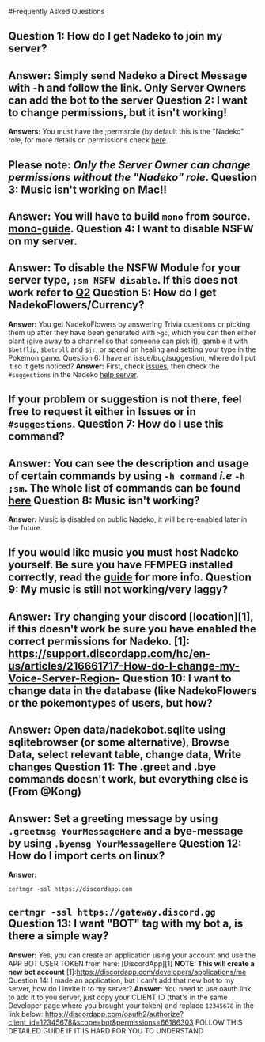 #Frequently Asked Questions


Question 1: How do I get Nadeko to join my server?
----
**Answer:** Simply send Nadeko a Direct Message with -h and follow the link. **Only Server Owners can add the bot to the server**
Question 2: I want to change permissions, but it isn't working!
----
**Answers:** You must have the ;permsrole (by default this is the "Nadeko" role, for more details on permissions check [here](http://nadekobot.readthedocs.io/en/latest/Permissions%20System/ "Permissions").

**Please note:** *Only the Server Owner can change permissions without the "Nadeko" role*.
Question 3: Music isn't working on Mac!!
----
**Answer:** You will have to build `mono` from source. [mono-guide](http://www.mono-project.com/docs/compiling-mono/mac/ "Building from mono").
Question 4: I want to disable NSFW on my server.
----
**Answer:** To disable the NSFW Module for your server type, `;sm NSFW disable`. If this does not work refer to [Q2](http://nadekobot.readthedocs.io/en/latest/Frequently%20Asked%20Questions/#q2-i-want-to-change-permissions-but-it-isnt-working)
Question 5: How do I get NadekoFlowers/Currency?
----
**Answer:** You get NadekoFlowers by answering Trivia questions or picking them up after they have been generated with `>gc`, which you can then either plant (give away to a channel so that someone can pick it), gamble it with `$betflip`, `$betroll` and `$jr`, or spend on healing and setting your type in the Pokemon game.
Question 6: I have an issue/bug/suggestion, where do I put it so it gets noticed?
**Answer:** First, check [issues](https://github.com/Kwoth/NadekoBot/issues "GitHub NadekoBot Issues"), then check the `#suggestions` in the Nadeko [help server](https://discord.gg/0ehQwTK2RBjAxzEY).

If your problem or suggestion is not there, feel free to request it either in Issues or in `#suggestions`.
Question 7: How do I use this command?
--------
**Answer:** You can see the description and usage of certain commands by using `-h command` *i.e* `-h ;sm`. The whole list of commands can be found [here](http://nadekobot.readthedocs.io/en/latest/Commands%20List/ "Command List")
Question 8: Music isn't working?
----
**Answer:** Music is disabled on public Nadeko, it will be re-enabled later in the future. 

**If you would like music you must host Nadeko yourself**. Be sure you have FFMPEG installed correctly, read the [guide](http://nadekobot.readthedocs.io/en/latest/guides/Windows%20Guide/) for more info.
Question 9: My music is still not working/very laggy?
----
**Answer:** Try changing your discord [location][1], if this doesn't work be sure you have enabled the correct permissions for Nadeko.
[1]: https://support.discordapp.com/hc/en-us/articles/216661717-How-do-I-change-my-Voice-Server-Region-
Question 10: I want to change data in the database (like NadekoFlowers or the pokemontypes of users, but how?
----
**Answer:** Open data/nadekobot.sqlite using sqlitebrowser (or some alternative), Browse Data, select relevant table, change data, Write changes
Question 11: The .greet and .bye commands doesn't work, but everything else is (From @Kong)
-----
**Answer:** Set a greeting message by using `.greetmsg YourMessageHere` and a bye-message by using `.byemsg YourMessageHere`
Question 12: How do I import certs on linux?
-------
**Answer:** 

`certmgr -ssl https://discordapp.com`

`certmgr -ssl https://gateway.discord.gg`
Question 13: I want "BOT" tag with my bot a, is there a simple way?
----
**Answer:** Yes, you can create an application using your account and use the APP BOT USER TOKEN from here: [DiscordApp][1] **NOTE: This will create a new bot account**
[1]:https://discordapp.com/developers/applications/me
Question 14:  I made an application, but I can't add that new bot to my server, how do I invite it to my server?
**Answer:** You need to use oauth link to add it to you server, just copy your CLIENT ID (that's in the same Developer page where you brought your token) and replace `12345678` in the link below: https://discordapp.com/oauth2/authorize?client_id=12345678&scope=bot&permissions=66186303
FOLLOW THIS DETAILED GUIDE IF IT IS HARD FOR YOU TO UNDERSTAND

